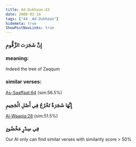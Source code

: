 ```yaml
---
title: Ad-Dukhaan:43
date: 2008-02-16
tags: ["44 .Ad-Dukhaan"]
hidemeta: true 
ShowPostNavLinks: true 
---
```

### إِنَّ شَجَرَتَ الزَّقُّومِ
### meaning: 
Indeed the tree of Zaqqum
### similar verses: 

[As-Saaffaat:64](/37/64) (sim:56.5%)

### إِنَّهَا شَجَرَةٌ تَخْرُجُ فِي أَصْلِ الْجَحِيمِ

[Al-Waaqia:28](/56/28) (sim:51.5%)

### فِي سِدْرٍ مَخْضُودٍ

Our AI only can find similar verses with similarity score > 50% 


